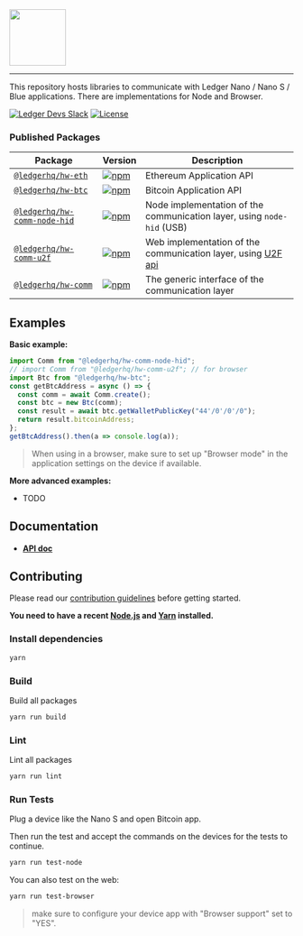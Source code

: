 <img src="https://user-images.githubusercontent.com/211411/34776833-6f1ef4da-f618-11e7-8b13-f0697901d6a8.png" height="100" />

---

This repository hosts libraries to communicate with Ledger Nano / Nano S / Blue
applications. There are implementations for Node and Browser.

[![Ledger Devs Slack](https://img.shields.io/badge/Slack-LedgerDevs-yellow.svg?style=flat)](https://ledger-dev.slack.com/)
[![License](https://img.shields.io/badge/License-Apache%202.0-blue.svg)](https://opensource.org/licenses/Apache-2.0)

### Published Packages

| Package                                                    | Version                                                                                                                         | Description                                                                                         |
| ---------------------------------------------------------- | ------------------------------------------------------------------------------------------------------------------------------- | --------------------------------------------------------------------------------------------------- |
| [`@ledgerhq/hw-eth`](/packages/hw-eth)                     | [![npm](https://img.shields.io/npm/v/@ledgerhq/hw-eth.svg)](https://www.npmjs.com/package/@ledgerhq/hw-eth)                     | Ethereum Application API                                                                            |
| [`@ledgerhq/hw-btc`](/packages/hw-btc)                     | [![npm](https://img.shields.io/npm/v/@ledgerhq/hw-btc.svg)](https://www.npmjs.com/package/@ledgerhq/hw-btc)                     | Bitcoin Application API                                                                             |
| [`@ledgerhq/hw-comm-node-hid`](/packages/hw-comm-node-hid) | [![npm](https://img.shields.io/npm/v/@ledgerhq/hw-comm-node-hid.svg)](https://www.npmjs.com/package/@ledgerhq/hw-comm-node-hid) | Node implementation of the communication layer, using `node-hid` (USB)                              |
| [`@ledgerhq/hw-comm-u2f`](/packages/hw-comm-u2f)           | [![npm](https://img.shields.io/npm/v/@ledgerhq/hw-comm-u2f.svg)](https://www.npmjs.com/package/@ledgerhq/hw-comm-u2f)           | Web implementation of the communication layer, using [U2F api](https://github.com/grantila/u2f-api) |
| [`@ledgerhq/hw-comm`](/packages/hw-comm)                   | [![npm](https://img.shields.io/npm/v/@ledgerhq/hw-comm.svg)](https://www.npmjs.com/package/@ledgerhq/hw-comm)                   | The generic interface of the communication layer                                                    |

## Examples

**Basic example:**

```js
import Comm from "@ledgerhq/hw-comm-node-hid";
// import Comm from "@ledgerhq/hw-comm-u2f"; // for browser
import Btc from "@ledgerhq/hw-btc";
const getBtcAddress = async () => {
  const comm = await Comm.create();
  const btc = new Btc(comm);
  const result = await btc.getWalletPublicKey("44'/0'/0'/0");
  return result.bitcoinAddress;
};
getBtcAddress().then(a => console.log(a));
```

> When using in a browser, make sure to set up "Browser mode" in the application
> settings on the device if available.

**More advanced examples:**

* TODO

## Documentation

* **[API doc](/API.md)**

## Contributing

Please read our [contribution guidelines](./CONTRIBUTING.md) before getting
started.

**You need to have a recent [Node.js](https://nodejs.org/) and
[Yarn](https://yarnpkg.com/) installed.**

### Install dependencies

```bash
yarn
```

### Build

Build all packages

```bash
yarn run build
```

### Lint

Lint all packages

```bash
yarn run lint
```

### Run Tests

Plug a device like the Nano S and open Bitcoin app.

Then run the test and accept the commands on the devices for the tests to
continue.

```bash
yarn run test-node
```

You can also test on the web:

```bash
yarn run test-browser
```

> make sure to configure your device app with "Browser support" set to "YES".
